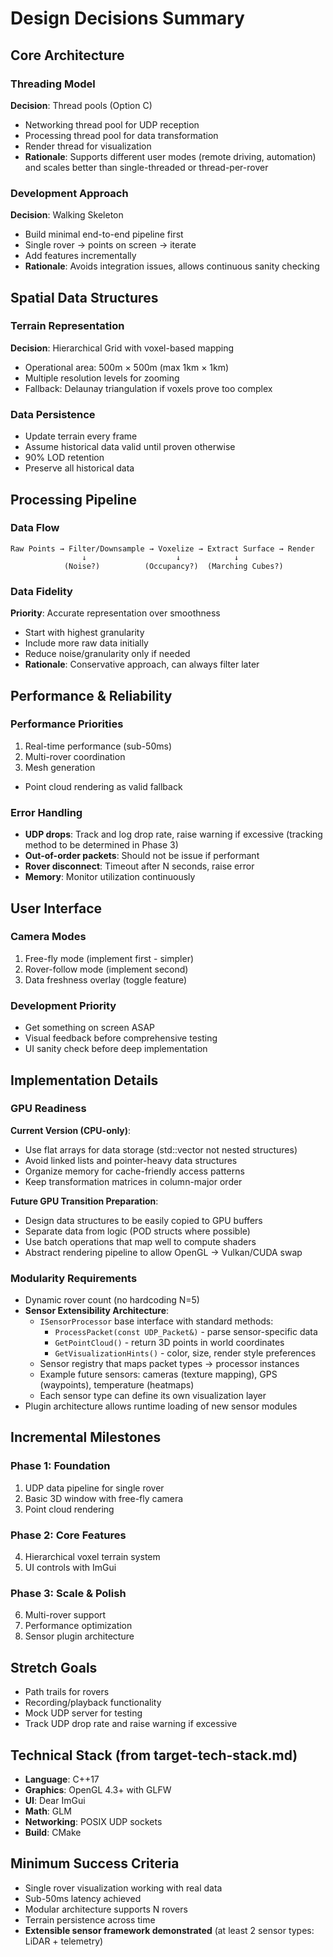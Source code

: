 # Design Decisions Summary

## Core Architecture

### Threading Model
**Decision**: Thread pools (Option C)
- Networking thread pool for UDP reception
- Processing thread pool for data transformation
- Render thread for visualization
- **Rationale**: Supports different user modes (remote driving, automation) and scales better than single-threaded or thread-per-rover

### Development Approach
**Decision**: Walking Skeleton
- Build minimal end-to-end pipeline first
- Single rover → points on screen → iterate
- Add features incrementally
- **Rationale**: Avoids integration issues, allows continuous sanity checking

## Spatial Data Structures

### Terrain Representation
**Decision**: Hierarchical Grid with voxel-based mapping
- Operational area: 500m × 500m (max 1km × 1km)
- Multiple resolution levels for zooming
- Fallback: Delaunay triangulation if voxels prove too complex

### Data Persistence
- Update terrain every frame
- Assume historical data valid until proven otherwise
- 90% LOD retention
- Preserve all historical data

## Processing Pipeline

### Data Flow
```
Raw Points → Filter/Downsample → Voxelize → Extract Surface → Render
                ↓                    ↓            ↓
            (Noise?)          (Occupancy?)  (Marching Cubes?)
```

### Data Fidelity
**Priority**: Accurate representation over smoothness
- Start with highest granularity
- Include more raw data initially
- Reduce noise/granularity only if needed
- **Rationale**: Conservative approach, can always filter later

## Performance & Reliability

### Performance Priorities
1. Real-time performance (sub-50ms)
2. Multi-rover coordination
3. Mesh generation
- Point cloud rendering as valid fallback

### Error Handling
- **UDP drops**: Track and log drop rate, raise warning if excessive (tracking method to be determined in Phase 3)
- **Out-of-order packets**: Should not be issue if performant
- **Rover disconnect**: Timeout after N seconds, raise error
- **Memory**: Monitor utilization continuously

## User Interface

### Camera Modes
1. Free-fly mode (implement first - simpler)
2. Rover-follow mode (implement second)
3. Data freshness overlay (toggle feature)

### Development Priority
- Get something on screen ASAP
- Visual feedback before comprehensive testing
- UI sanity check before deep implementation

## Implementation Details

### GPU Readiness
**Current Version (CPU-only)**:
- Use flat arrays for data storage (std::vector<float> not nested structures)
- Avoid linked lists and pointer-heavy data structures
- Organize memory for cache-friendly access patterns
- Keep transformation matrices in column-major order

**Future GPU Transition Preparation**:
- Design data structures to be easily copied to GPU buffers
- Separate data from logic (POD structs where possible)
- Use batch operations that map well to compute shaders
- Abstract rendering pipeline to allow OpenGL → Vulkan/CUDA swap

### Modularity Requirements
- Dynamic rover count (no hardcoding N=5)
- **Sensor Extensibility Architecture**:
  - `ISensorProcessor` base interface with standard methods:
    - `ProcessPacket(const UDP_Packet&)` - parse sensor-specific data
    - `GetPointCloud()` - return 3D points in world coordinates
    - `GetVisualizationHints()` - color, size, render style preferences
  - Sensor registry that maps packet types → processor instances
  - Example future sensors: cameras (texture mapping), GPS (waypoints), temperature (heatmaps)
  - Each sensor type can define its own visualization layer
- Plugin architecture allows runtime loading of new sensor modules

## Incremental Milestones

### Phase 1: Foundation
1. UDP data pipeline for single rover
2. Basic 3D window with free-fly camera
3. Point cloud rendering

### Phase 2: Core Features
4. Hierarchical voxel terrain system
5. UI controls with ImGui

### Phase 3: Scale & Polish
6. Multi-rover support
7. Performance optimization
8. Sensor plugin architecture

## Stretch Goals
- Path trails for rovers
- Recording/playback functionality
- Mock UDP server for testing
- Track UDP drop rate and raise warning if excessive

## Technical Stack (from target-tech-stack.md)
- **Language**: C++17
- **Graphics**: OpenGL 4.3+ with GLFW
- **UI**: Dear ImGui
- **Math**: GLM
- **Networking**: POSIX UDP sockets
- **Build**: CMake

## Minimum Success Criteria
- Single rover visualization working with real data
- Sub-50ms latency achieved
- Modular architecture supports N rovers
- Terrain persistence across time
- **Extensible sensor framework demonstrated** (at least 2 sensor types: LiDAR + telemetry)
